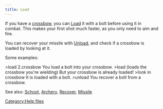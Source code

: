 ```yaml
---
title: Load
---
```


If you have a [crossbow](crossbow "wikilink"), you can
[Load](Load "wikilink") it with a bolt before using it in combat. This
makes your first shot much faster, as you only need to aim and fire.

You can recover your missile with [Unload](Unload "wikilink"), and check
if a crossbow is loaded by looking at it.

Some examples:

\>load 2.crossbow You load a bolt into your crossbow. \>load (loads the
crossbow you're wielding) But your crossbow is already loaded! \>look in
crossbow It is loaded with a bolt. \>unload You recover a bolt from a
crossbow.

See also: [Schoot](Schoot "wikilink"), [Archery](Archery "wikilink"),
[Recover](Recover "wikilink"), [Missile](Missile "wikilink")

[Category:Help files](Category:Help_files "wikilink")